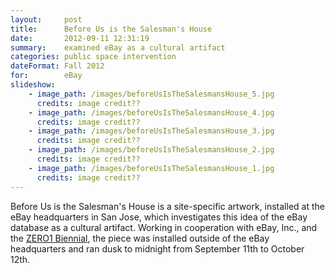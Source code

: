 ```yaml
---
layout:     post
title:      Before Us is the Salesman's House
date:       2012-09-11 12:31:19
summary:    examined eBay as a cultural artifact
categories: public space intervention
dateFormat: Fall 2012
for:        eBay
slideshow:
    - image_path: /images/beforeUsIsTheSalesmansHouse_5.jpg
      credits: image credit??    
    - image_path: /images/beforeUsIsTheSalesmansHouse_4.jpg
      credits: image credit??
    - image_path: /images/beforeUsIsTheSalesmansHouse_3.jpg
      credits: image credit??
    - image_path: /images/beforeUsIsTheSalesmansHouse_2.jpg
      credits: image credit??
    - image_path: /images/beforeUsIsTheSalesmansHouse_1.jpg
      credits: image credit??                  
---
```


Before Us is the Salesman's House is a site-specific artwork, installed at the eBay headquarters in San Jose, which investigates this idea of the eBay database as a cultural artifact. Working in cooperation with eBay, Inc., and the <a href="http://www.zero1biennial.org/" target="_blank">ZERO1 Biennial</a>, the piece was installed outside of the eBay headquarters and ran dusk to midnight from September 11th to October 12th.